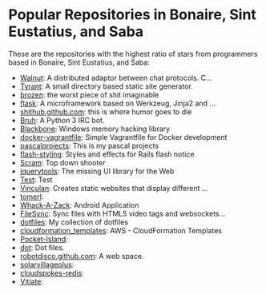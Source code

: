 # Popular Repositories in Bonaire, Sint Eustatius, and Saba

These are the repositories with the highest ratio of stars from programmers based in Bonaire, Sint Eustatius, and Saba:

- [Walnut](https://github.com/Reisen/Walnut): A distributed adaptor between chat protocols. C...
- [Tyrant](https://github.com/Reisen/Tyrant): A small directory based static site generator.
- [brozen](https://github.com/shithub/brozen): the worst piece of shit imaginable
- [flask](https://github.com/Reisen/flask): A microframework based on Werkzeug, Jinja2 and ...
- [shithub.github.com](https://github.com/shithub/shithub.github.com): this is where humor goes to die
- [Bruh](https://github.com/Reisen/Bruh): A Python 3 IRC bot.
- [Blackbone](https://github.com/DarthTon/Blackbone): Windows memory hacking library
- [docker-vagrantfile](https://github.com/cn28h/docker-vagrantfile): Simple Vagrantfile for Docker development
- [pascalprojects](https://github.com/Capitch/pascalprojects): This is my pascal projects
- [flash-styling](https://github.com/satanas/flash-styling): Styles and effects for Rails flash notice
- [Scram](https://github.com/TheLumaio/Scram): Top down shooter
- [jquerytools](https://github.com/malebolgia/jquerytools): The missing UI library for the Web
- [Test](https://github.com/Infodous/Test): Test
- [Vinculan](https://github.com/Reisen/Vinculan): Creates static websites that display different ...
- [tomerl](https://github.com/hotdoginferno/tomerl): 
- [Whack-A-Zack](https://github.com/IcyVines/Whack-A-Zack): Android Application
- [FileSync](https://github.com/Reisen/FileSync): Sync files with HTML5 video tags and websockets...
- [dotfiles](https://github.com/RobotDisco/dotfiles): My collection of dotfiles
- [cloudformation_templates](https://github.com/RobotDisco/cloudformation_templates): AWS - CloudFormation Templates
- [Pocket-Island](https://github.com/RobotDisco/Pocket-Island): 
- [dot](https://github.com/Reisen/dot): Dot files.
- [robotdisco.github.com](https://github.com/RobotDisco/robotdisco.github.com): A web space.
- [solarvillageplus](https://github.com/AKTheKnight/solarvillageplus): 
- [cloudspokes-redis](https://github.com/RobotDisco/cloudspokes-redis): 
- [Vitiate](https://github.com/Reisen/Vitiate): 
